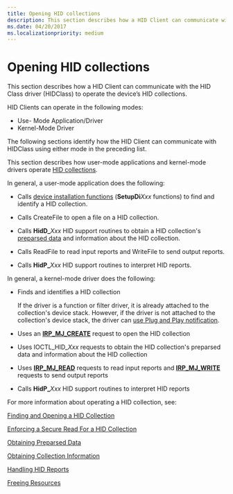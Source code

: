 ```yaml
---
title: Opening HID collections
description: This section describes how a HID Client can communicate with the HID Class driver (HIDClass) to operate the device’s HID collections.
ms.date: 04/20/2017
ms.localizationpriority: medium
---
```


# Opening HID collections


This section describes how a HID Client can communicate with the HID Class driver (HIDClass) to operate the device’s HID collections.

HID Clients can operate in the following modes:

-   Use- Mode Application/Driver
-   Kernel-Mode Driver

The following sections identify how the HID Client can communicate with HIDClass using either mode in the preceding list.

This section describes how user-mode applications and kernel-mode drivers operate [HID collections](hid-collections.md).

In general, a user-mode application does the following:

- Calls [device installation functions](/previous-versions/ff541299(v=vs.85)) (**SetupDi***Xxx* functions) to find and identify a HID collection.

- Calls CreateFile to open a file on a HID collection.

- Calls **HidD\_**<em>Xxx</em> HID support routines to obtain a HID collection's [preparsed data](preparsed-data.md) and information about the HID collection.

- Calls ReadFile to read input reports and WriteFile to send output reports.

- Calls **HidP\_**<em>Xxx</em> HID support routines to interpret HID reports.

In general, a kernel-mode driver does the following:

- Finds and identifies a HID collection

  If the driver is a function or filter driver, it is already attached to the collection's device stack. However, if the driver is not attached to the collection's device stack, the driver can [use Plug and Play notification](../kernel/using-pnp-notification.md).

- Uses an [**IRP\_MJ\_CREATE**](../kernel/irp-mj-create.md) request to open the HID collection

- Uses IOCTL\_HID\_*Xxx* requests to obtain the HID collection's preparsed data and information about the HID collection

- Uses [**IRP\_MJ\_READ**](../kernel/irp-mj-read.md) requests to read input reports and [**IRP\_MJ\_WRITE**](../kernel/irp-mj-write.md) requests to send output reports

- Calls **HidP\_**<em>Xxx</em> HID support routines to interpret HID reports

For more information about operating a HID collection, see:

[Finding and Opening a HID Collection](finding-and-opening-a-hid-collection.md)

[Enforcing a Secure Read For a HID Collection](enforcing-a-secure-read-for-a-hid-collection.md)

[Obtaining Preparsed Data](obtaining-preparsed-data.md)

[Obtaining Collection Information](obtaining-collection-information.md)

[Handling HID Reports](handling-hid-reports.md)

[Freeing Resources](freeing-resources.md)

 

